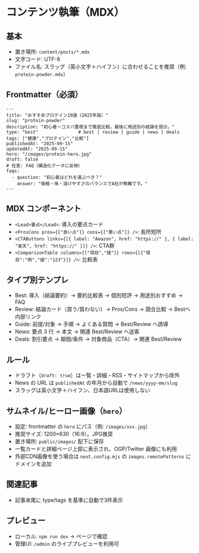 # コンテンツ執筆（MDX）

## 基本
- 置き場所: `content/posts/*.mdx`
- 文字コード: UTF-8
- ファイル名: スラッグ（英小文字＋ハイフン）に合わせることを推奨（例: `protein-powder.mdx`）

## Frontmatter（必須）
```mdx
---
title: "おすすめプロテイン10選（2025年版）"
slug: "protein-powder"
description: "初心者〜コスパ重視まで徹底比較。最後に用途別の結論を提示。"
type: "best"               # best | review | guide | news | deals
tags: ["健康","プロテイン","比較"]
publishedAt: "2025-09-15"
updatedAt: "2025-09-15"
hero: "/images/protein-hero.jpg"
draft: false
# 任意: FAQ（構造化データに反映）
faqs:
  - question: "初心者はどれを選ぶべき？"
    answer: "価格・味・溶けやすさのバランスでA社が無難です。"
---
```

## MDX コンポーネント
- `<Lead>要点</Lead>`: 導入の要点カード
- `<ProsCons pros={["良い点"]} cons={["悪い点"]} />`: 長所短所
- `<CTAButtons links={[{ label: "Amazon", href: "https://" }, { label: "楽天", href: "https://" }]} />`: CTA群
- `<ComparisonTable columns={["項目","値"]} rows={[{"項目":"例","値":"123"}]} />`: 比較表

## タイプ別テンプレ
- Best: 導入（結論要約）→ 要約比較表 → 個別短評 → 用途別おすすめ → FAQ
- Review: 結論カード（買う/買わない）→ Pros/Cons → 競合比較 → Bestへ内部リンク
- Guide: 前提/対象 → 手順 → よくある質問 → Best/Review へ誘導
- News: 要点 3 行 → 本文 → 関連 Best/Review へ送客
- Deals: 割引要点 → 期間/条件 → 対象商品（CTA）→ 関連 Best/Review

## ルール
- ドラフト（`draft: true`）は一覧・詳細・RSS・サイトマップから除外
- News の URL は `publishedAt` の年月から自動で `/news/yyyy-mm/slug`
- スラッグは英小文字＋ハイフン、日本語URLは使用しない

## サムネイル/ヒーロー画像（`hero`）
- 設定: frontmatter の `hero` にパス（例: `/images/xxx.jpg`）
- 推奨サイズ: 1200×630（16:9）。JPG推奨
- 置き場所: `public/images/` 配下に保存
- 一覧カードと詳細ページ上部に表示され、OGP/Twitter 画像にも利用
- 外部CDN画像を使う場合は `next.config.mjs` の `images.remotePatterns` にドメインを追加

## 関連記事
- 記事末尾に type/tags を基準に自動で3件表示

## プレビュー
- ローカル: `npm run dev` → ページで確認
- 管理UI: `/admin` のライブプレビューを利用可
